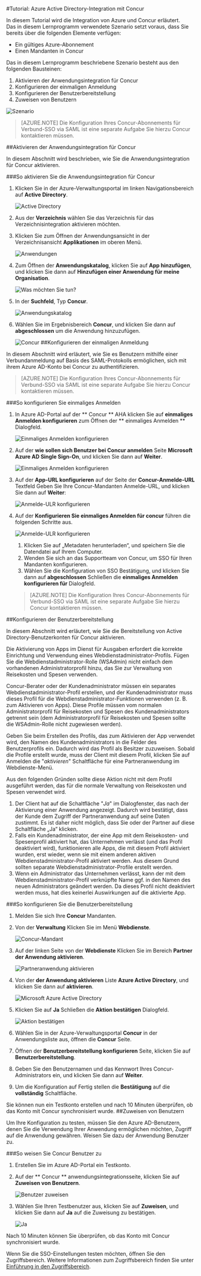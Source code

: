 <properties 
    pageTitle="Tutorial: Azure Active Directory-Integration mit Concur | Microsoft Azure" 
    description="Hier erfahren Sie, wie Sie Concur mit Azure Active Directory verwenden können, um einmaliges Anmelden, automatisierte Bereitstellung und vieles mehr zu ermöglichen." 
    services="active-directory" 
    authors="markusvi"  
    documentationCenter="na" 
    manager="stevenpo"/>
<tags 
    ms.service="active-directory" 
    ms.devlang="na" 
    ms.topic="article" 
    ms.tgt_pltfrm="na" 
    ms.workload="identity" 
    ms.date="10/22/2015" 
    ms.author="markvi" />

#Tutorial: Azure Active Directory-Integration mit Concur  


In diesem Tutorial wird die Integration von Azure und Concur erläutert.  
Das in diesem Lernprogramm verwendete Szenario setzt voraus, dass Sie bereits über die folgenden Elemente verfügen:

-   Ein gültiges Azure-Abonnement
-   Einen Mandanten in Concur

Das in diesem Lernprogramm beschriebene Szenario besteht aus den folgenden Bausteinen:

1.  Aktivieren der Anwendungsintegration für Concur
2.  Konfigurieren der einmaligen Anmeldung
3.  Konfigurieren der Benutzerbereitstellung
4.  Zuweisen von Benutzern

![Szenario](./media/active-directory-saas-concur-tutorial/IC769766.png "Scenario")

>[AZURE.NOTE] Die Konfiguration Ihres Concur-Abonnements für Verbund-SSO via SAML ist eine separate Aufgabe Sie hierzu Concur kontaktieren müssen.

##Aktivieren der Anwendungsintegration für Concur

In diesem Abschnitt wird beschrieben, wie Sie die Anwendungsintegration für Concur aktivieren.

###So aktivieren Sie die Anwendungsintegration für Concur

1.  Klicken Sie in der Azure-Verwaltungsportal im linken Navigationsbereich auf **Active Directory**.

    ![Active Directory](./media/active-directory-saas-concur-tutorial/IC700993.png "Active Directory")

2.  Aus der **Verzeichnis** wählen Sie das Verzeichnis für das Verzeichnisintegration aktivieren möchten.

3.  Klicken Sie zum Öffnen der Anwendungsansicht in der Verzeichnisansicht **Applikationen** im oberen Menü.

    ![Anwendungen](./media/active-directory-saas-concur-tutorial/IC700994.png "Applications")

4.  Zum Öffnen der **Anwendungskatalog**, klicken Sie auf **App hinzufügen**, und klicken Sie dann auf **Hinzufügen einer Anwendung für meine Organisation**.

    ![Was möchten Sie tun?](./media/active-directory-saas-concur-tutorial/IC700995.png "What do you want to do?")

5.  In der **Suchfeld**, Typ **Concur**.

    ![Anwendungskatalog](./media/active-directory-saas-concur-tutorial/IC721727.png "Application Gallery")

6.  Wählen Sie im Ergebnisbereich **Concur**, und klicken Sie dann auf **abgeschlossen** um die Anwendung hinzuzufügen.

    ![Concur](./media/active-directory-saas-concur-tutorial/IC721728.png "Concur")
##Konfigurieren der einmaligen Anmeldung

In diesem Abschnitt wird erläutert, wie Sie es Benutzern mithilfe einer Verbundanmeldung auf Basis des SAML-Protokolls ermöglichen, sich mit ihrem Azure AD-Konto bei Concur zu authentifizieren.

>[AZURE.NOTE] Die Konfiguration Ihres Concur-Abonnements für Verbund-SSO via SAML ist eine separate Aufgabe Sie hierzu Concur kontaktieren müssen.

###So konfigurieren Sie einmaliges Anmelden

1.  In Azure AD-Portal auf der ** Concur ** AHA klicken Sie auf **einmaliges Anmelden konfigurieren** zum Öffnen der ** einmaliges Anmelden ** Dialogfeld.

    ![Einmaliges Anmelden konfigurieren](./media/active-directory-saas-concur-tutorial/IC769767.png "Configure single sign-on")

2.  Auf der **wie sollen sich Benutzer bei Concur anmelden** Seite **Microsoft Azure AD Single Sign-On**, und klicken Sie dann auf **Weiter**.

    ![Einmaliges Anmelden konfigurieren](./media/active-directory-saas-concur-tutorial/IC769768.png "Configure single sign-on")

3.  Auf der **App-URL konfigurieren** auf der Seite der **Concur-Anmelde-URL** Textfeld Geben Sie Ihre Concur-Mandanten Anmelde-URL, und klicken Sie dann auf **Weiter**: 

    ![Anmelde-ULR konfigurieren](./media/active-directory-saas-concur-tutorial/IC769769.png "Configure sign in URL")

4.  Auf der **Konfigurieren Sie einmaliges Anmelden für concur** führen die folgenden Schritte aus.

    ![Anmelde-ULR konfigurieren](./media/active-directory-saas-concur-tutorial/IC769770.png "Configure sign in URL")

    1.  Klicken Sie auf „Metadaten herunterladen“, und speichern Sie die Datendatei auf Ihrem Computer.
    2.  Wenden Sie sich an das Supportteam von Concur, um SSO für Ihren Mandanten konfigurieren.
    3.  Wählen Sie die Konfiguration von SSO Bestätigung, und klicken Sie dann auf **abgeschlossen** Schließen die **einmaliges Anmelden konfigurieren für** Dialogfeld.  

    >[AZURE.NOTE] Die Konfiguration Ihres Concur-Abonnements für Verbund-SSO via SAML ist eine separate Aufgabe Sie hierzu Concur kontaktieren müssen.

##Konfigurieren der Benutzerbereitstellung

In diesem Abschnitt wird erläutert, wie Sie die Bereitstellung von Active Directory-Benutzerkonten für Concur aktivieren.

Die Aktivierung von Apps im Dienst für Ausgaben erfordert die korrekte Einrichtung und Verwendung eines Webdienstadministrator-Profils. Fügen Sie die Webdienstadministrator-Rolle (WSAdmin) nicht einfach dem vorhandenen Administratorprofil hinzu, das Sie zur Verwaltung von Reisekosten und Spesen verwenden.

Concur-Berater oder der Kundenadministrator müssen ein separates Webdienstadministrator-Profil erstellen, und der Kundenadministrator muss dieses Profil für die Webdienstadministrator-Funktionen verwenden (z. B. zum Aktivieren von Apps). Diese Profile müssen vom normalen Administratorprofil für Reisekosten und Spesen des Kundenadministrators getrennt sein (dem Administratorprofil für Reisekosten und Spesen sollte die WSAdmin-Rolle nicht zugewiesen werden).

Geben Sie beim Erstellen des Profils, das zum Aktivieren der App verwendet wird, den Namen des Kundenadministrators in die Felder des Benutzerprofils ein. Dadurch wird das Profil als Besitzer zuzuweisen. Sobald die Profile erstellt wurde, muss der Client mit diesem Profil, klicken Sie auf Anmelden die "*aktivieren*" Schaltfläche für eine Partneranwendung im Webdienste-Menü.

Aus den folgenden Gründen sollte diese Aktion nicht mit dem Profil ausgeführt werden, das für die normale Verwaltung von Reisekosten und Spesen verwendet wird.

1.  Der Client hat auf die Schaltfläche "*Ja*" im Dialogfenster, das nach der Aktivierung einer Anwendung angezeigt. Dadurch wird bestätigt, dass der Kunde dem Zugriff der Partneranwendung auf seine Daten zustimmt. Es ist daher nicht möglich, dass Sie oder der Partner auf diese Schaltfläche „Ja“ klicken.
2.  Falls ein Kundenadministrator, der eine App mit dem Reisekosten- und Spesenprofil aktiviert hat, das Unternehmen verlässt (und das Profil deaktiviert wird), funktionieren alle Apps, die mit diesem Profil aktiviert wurden, erst wieder, wenn sie mit einem anderen aktiven Webdienstadministrator-Profil aktiviert werden. Aus diesem Grund sollten separate Webdienstadministrator-Profile erstellt werden.
3.  Wenn ein Administrator das Unternehmen verlässt, kann der mit dem Webdienstadministrator-Profil verknüpfte Name ggf. in den Namen des neuen Administrators geändert werden. Da dieses Profil nicht deaktiviert werden muss, hat dies keinerlei Auswirkungen auf die aktivierte App.

###So konfigurieren Sie die Benutzerbereitstellung

1.  Melden Sie sich Ihre **Concur** Mandanten.

2.  Von der **Verwaltung** Klicken Sie im Menü **Webdienste**.

    ![Concur-Mandant](./media/active-directory-saas-concur-tutorial/IC721729.png "Concur tenant")

3.  Auf der linken Seite von der **Webdienste** Klicken Sie im Bereich **Partner der Anwendung aktivieren**.

    ![Partneranwendung aktivieren](./media/active-directory-saas-concur-tutorial/IC721730.png "Enable Partner Application")

4.  Von der **der Anwendung aktivieren** Liste **Azure Active Directory**, und klicken Sie dann auf **aktivieren**.

    ![Microsoft Azure Active Directory](./media/active-directory-saas-concur-tutorial/IC721731.png "Microsoft Azure Active Directory")

5.  Klicken Sie auf **Ja** Schließen die **Aktion bestätigen** Dialogfeld.

    ![Aktion bestätigen](./media/active-directory-saas-concur-tutorial/IC721732.png "Confirm Action")

6.  Wählen Sie in der Azure-Verwaltungsportal **Concur** in der Anwendungsliste aus, öffnen die **Concur** Seite.

7.  Öffnen der **Benutzerbereitstellung konfigurieren** Seite, klicken Sie auf **Benutzerbereitstellung**.

8.  Geben Sie den Benutzernamen und das Kennwort Ihres Concur-Administrators ein, und klicken Sie dann auf **Weiter**.

9.  Um die Konfiguration auf Fertig stellen die **Bestätigung** auf die **vollständig** Schaltfläche.

Sie können nun ein Testkonto erstellen und nach 10 Minuten überprüfen, ob das Konto mit Concur synchronisiert wurde.
##Zuweisen von Benutzern

Um Ihre Konfiguration zu testen, müssen Sie den Azure AD-Benutzern, denen Sie die Verwendung Ihrer Anwendung ermöglichen möchten, Zugriff auf die Anwendung gewähren. Weisen Sie dazu der Anwendung Benutzer zu.

###So weisen Sie Concur Benutzer zu

1.  Erstellen Sie im Azure AD-Portal ein Testkonto.

2.  Auf der ** Concur ** anwendungsintegrationsseite, klicken Sie auf **Zuweisen von Benutzern**.

    ![Benutzer zuweisen](./media/active-directory-saas-concur-tutorial/IC769771.png "Assign users")

3.  Wählen Sie Ihren Testbenutzer aus, klicken Sie auf **Zuweisen**, und klicken Sie dann auf **Ja** auf die Zuweisung zu bestätigen.

    ![Ja](./media/active-directory-saas-concur-tutorial/IC767830.png "Yes")

Nach 10 Minuten können Sie überprüfen, ob das Konto mit Concur synchronisiert wurde.

Wenn Sie die SSO-Einstellungen testen möchten, öffnen Sie den Zugriffsbereich. Weitere Informationen zum Zugriffsbereich finden Sie unter [Einführung in den Zugriffsbereich](active-directory-saas-access-panel-introduction.md).


